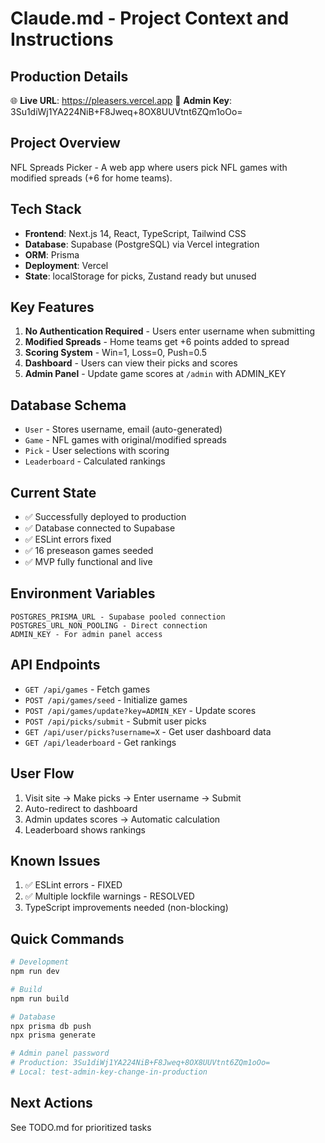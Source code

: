 # Claude.md - Project Context and Instructions

## Production Details
🌐 **Live URL**: https://pleasers.vercel.app
🔑 **Admin Key**: 3Su1diWj1YA224NiB+F8Jweq+8OX8UUVtnt6ZQm1oOo=

## Project Overview
NFL Spreads Picker - A web app where users pick NFL games with modified spreads (+6 for home teams).

## Tech Stack
- **Frontend**: Next.js 14, React, TypeScript, Tailwind CSS
- **Database**: Supabase (PostgreSQL) via Vercel integration
- **ORM**: Prisma
- **Deployment**: Vercel
- **State**: localStorage for picks, Zustand ready but unused

## Key Features
1. **No Authentication Required** - Users enter username when submitting
2. **Modified Spreads** - Home teams get +6 points added to spread
3. **Scoring System** - Win=1, Loss=0, Push=0.5
4. **Dashboard** - Users can view their picks and scores
5. **Admin Panel** - Update game scores at `/admin` with ADMIN_KEY

## Database Schema
- `User` - Stores username, email (auto-generated)
- `Game` - NFL games with original/modified spreads
- `Pick` - User selections with scoring
- `Leaderboard` - Calculated rankings

## Current State
- ✅ Successfully deployed to production
- ✅ Database connected to Supabase
- ✅ ESLint errors fixed
- ✅ 16 preseason games seeded
- ✅ MVP fully functional and live

## Environment Variables
```
POSTGRES_PRISMA_URL - Supabase pooled connection
POSTGRES_URL_NON_POOLING - Direct connection
ADMIN_KEY - For admin panel access
```

## API Endpoints
- `GET /api/games` - Fetch games
- `POST /api/games/seed` - Initialize games
- `POST /api/games/update?key=ADMIN_KEY` - Update scores
- `POST /api/picks/submit` - Submit user picks
- `GET /api/user/picks?username=X` - Get user dashboard data
- `GET /api/leaderboard` - Get rankings

## User Flow
1. Visit site → Make picks → Enter username → Submit
2. Auto-redirect to dashboard
3. Admin updates scores → Automatic calculation
4. Leaderboard shows rankings

## Known Issues
1. ✅ ESLint errors - FIXED
2. ✅ Multiple lockfile warnings - RESOLVED
3. TypeScript improvements needed (non-blocking)

## Quick Commands
```bash
# Development
npm run dev

# Build
npm run build

# Database
npx prisma db push
npx prisma generate

# Admin panel password
# Production: 3Su1diWj1YA224NiB+F8Jweq+8OX8UUVtnt6ZQm1oOo=
# Local: test-admin-key-change-in-production
```

## Next Actions
See TODO.md for prioritized tasks